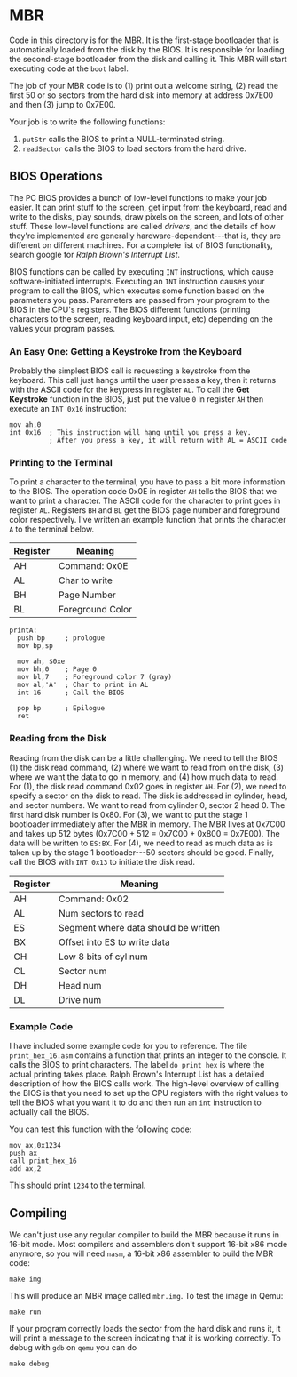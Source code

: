 

# MBR

Code in this directory is for the MBR. It is the first-stage bootloader that is automatically loaded from the disk by the BIOS. It is responsible for loading the second-stage bootloader from the disk and calling it. This MBR will start executing code at the `boot` label.

The job of your MBR code is to (1) print out a welcome string, (2) read the first 50 or so sectors from the hard disk into memory at address 0x7E00 and then (3) jump to 0x7E00.

Your job is to write the following functions:

1. `putStr` calls the BIOS to print a NULL-terminated string.
2. `readSector` calls the BIOS to load sectors from the hard drive.

## BIOS Operations

The PC BIOS provides a bunch of low-level functions to make your job easier. It can print stuff to the screen, get input from the keyboard, read and write to the disks, play sounds, draw pixels on the screen, and lots of other stuff. These low-level functions are called *drivers*, and the details of how they're implemented are generally hardware-dependent---that is, they are different on different machines. For a complete list of BIOS functionality, search google for *Ralph Brown's Interrupt List*.

BIOS functions can be called by executing `INT` instructions, which cause software-initiated interrupts. Executing an `INT` instruction causes your program to call the BIOS, which executes some function based on the parameters you pass. Parameters are passed from your program to the BIOS in the CPU's registers. The BIOS different functions (printing characters to the screen, reading keyboard input, etc) depending on the values your program passes.


### An Easy One: Getting a Keystroke from the Keyboard

Probably the simplest BIOS call is requesting a keystroke from the keyboard. This call just hangs until the user presses a key, then it returns with the ASCII code for the keypress in register `AL`. To call the **Get Keystroke** function in the BIOS, just put the value `0` in register `AH` then execute an `INT 0x16` instruction:

    mov ah,0
    int 0x16  ; This instruction will hang until you press a key.
              ; After you press a key, it will return with AL = ASCII code


### Printing to the Terminal

To print a character to the terminal, you have to pass a bit more information to the BIOS. The operation code 0x0E in register `AH` tells the BIOS that we want to print a character. The ASCII code for the character to print goes in register `AL`. Registers `BH` and `BL` get the BIOS page number and foreground color respectively. I've written an example function that prints the character `A` to the terminal below.

| Register  | Meaning          |
|-----------|------------------|
| AH        | Command: 0x0E    |
| AL        | Char to write    |
| BH        | Page Number      |
| BL        | Foreground Color |


    printA:
      push bp     ; prologue
      mov bp,sp
      
      mov ah, $0xe
      mov bh,0    ; Page 0
      mov bl,7    ; Foreground color 7 (gray)
      mov al,'A'  ; Char to print in AL
      int 16      ; Call the BIOS
      
      pop bp      ; Epilogue
      ret



### Reading from the Disk

Reading from the disk can be a little challenging. We need to tell the BIOS (1) the disk read command, (2) where we want to read from on the disk, (3) where we want the data to go in memory, and (4) how much data to read. For (1), the disk read command 0x02 goes in register `AH`. For (2), we need to specify a sector on the disk to read. The disk is addressed in cylinder, head, and sector numbers. We want to read from cylinder 0, sector 2 head 0. The first hard disk number is 0x80. For (3), we want to put the stage 1 bootloader immediately after the MBR in memory. The MBR lives at 0x7C00 and takes up 512 bytes (0x7C00 + 512 = 0x7C00 + 0x800 = 0x7E00). The data will be written to `ES:BX`. For (4), we need to read as much data as is taken up by the stage 1 bootloader---50 sectors should be good. Finally, call the BIOS with `INT 0x13` to initiate the disk read.

| Register  | Meaning                              |
|-----------|--------------------------------------|
| AH        | Command: 0x02                        |
| AL        | Num sectors to read                  |
| ES        | Segment where data should be written |
| BX        | Offset into ES to write data         |
| CH        | Low 8 bits of cyl num                |
| CL        | Sector num                           |
| DH        | Head num                             |
| DL        | Drive num                            |



### Example Code

I have included some example code for you to reference. The file `print_hex_16.asm` contains a function that prints an integer to the console. It calls the BIOS to print characters. The label `do_print_hex` is where the actual printing takes place. Ralph Brown's Interrupt List has a detailed description of how the BIOS calls work. The high-level overview of calling the BIOS is that you need to set up the CPU registers with the right values to tell the BIOS what you want it to do and then run an `int` instruction to actually call the BIOS.

You can test this function with the following code:

    mov ax,0x1234
    push ax
    call print_hex_16
    add ax,2

This should print `1234` to the terminal.

## Compiling

We can't just use any regular compiler to build the MBR because it runs in 16-bit mode. Most compilers and assemblers don't support 16-bit x86 mode anymore, so you will need `nasm`, a 16-bit x86 assembler to build the MBR code:

    make img

This will produce an MBR image called `mbr.img`. To test the image in Qemu:

    make run

If your program correctly loads the sector from the hard disk and runs it, it will print a message to the screen indicating that it is working correctly.
To debug with `gdb` on `qemu` you can do
    
    make debug

